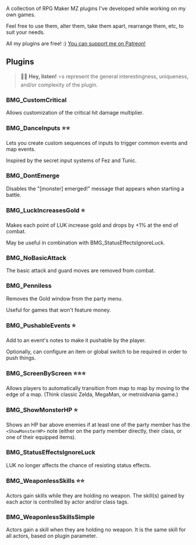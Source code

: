 A collection of RPG Maker MZ plugins I've developed while working on my own games.

Feel free to use them, alter them, take them apart, rearrange them, etc, to suit your needs.

All my plugins are free! :) [You can support me on Patreon!](https://www.patreon.com/c/BenMakesGames)

## Plugins

> 🧚‍♀️ **Hey, listen!** ⭐s represent the general interestingness, uniqueness, and/or complexity of the plugin.

### BMG_CustomCritical
Allows customization of the critical hit damage multiplier.

### BMG_DanceInputs ⭐⭐
Lets you create custom sequences of inputs to trigger common events and map events.

Inspired by the secret input systems of Fez and Tunic.

### BMG_DontEmerge
Disables the "\[monster\] emerged!" message that appears when starting a battle.

### BMG_LuckIncreasesGold ⭐
Makes each point of LUK increase gold and drops by +1% at the end of combat.

May be useful in combination with BMG_StatusEffectsIgnoreLuck.

### BMG_NoBasicAttack
The basic attack and guard moves are removed from combat.

### BMG_Penniless
Removes the Gold window from the party menu.

Useful for games that won't feature money.

### BMG_PushableEvents ⭐
Add <pushable> to an event's notes to make it pushable by the player.

Optionally, can configure an item or global switch to be required in order to push things.

### BMG_ScreenByScreen ⭐⭐⭐
Allows players to automatically transition from map to map by moving to the edge of a map. (Think classic Zelda, MegaMan, or metroidvania game.)

### BMG_ShowMonsterHP ⭐

Shows an HP bar above enemies if at least one of the party member has the `<ShowMonsterHP>` note (either on the party member directly, their class, or one of their equipped items).

### BMG_StatusEffectsIgnoreLuck 

LUK no longer affects the chance of resisting status effects.

### BMG_WeaponlessSkills ⭐⭐
Actors gain skills while they are holding no weapon. The skill(s) gained by each actor is controlled by actor and/or class tags.

### BMG_WeaponlessSkillsSimple
Actors gain a skill when they are holding no weapon. It is the same skill for all actors, based on plugin parameter.
